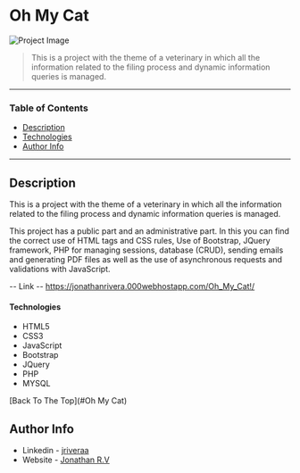 # Oh My Cat


![Project Image](https://user-images.githubusercontent.com/96964349/186794879-2b9719cd-7b32-49a2-8b2f-07eed40a5558.png)

> This is a project with the theme of a veterinary in which all the information related to the filing process and dynamic information queries is managed.

---

### Table of Contents

- [Description](#description)
- [Technologies](#technologies)
- [Author Info](#author-info)

---

## Description

This is a project with the theme of a veterinary in which all the information related to the filing process and dynamic information queries is managed.

This project has a public part and an administrative part. In this you can find the correct use of HTML tags and CSS rules, Use of Bootstrap, JQuery framework, PHP for managing sessions, database (CRUD), sending emails and generating PDF files as well as the use of asynchronous requests and validations with JavaScript.

-- Link --
https://jonathanrivera.000webhostapp.com/Oh_My_Cat!/
    
#### Technologies

- HTML5
- CSS3
- JavaScript
- Bootstrap
- JQuery
- PHP
- MYSQL

[Back To The Top](#Oh My Cat)
    
## Author Info

- Linkedin - [jriveraa](https://www.linkedin.com/in/jriveraaa/)
- Website - [Jonathan R.V](https://jamesqquick.com)
